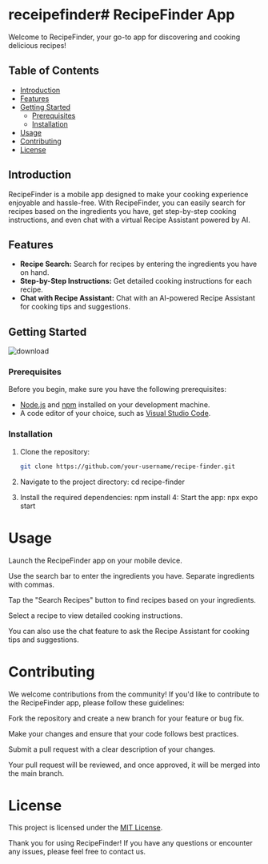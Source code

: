 # receipefinder# RecipeFinder App

Welcome to RecipeFinder, your go-to app for discovering and cooking delicious recipes!

## Table of Contents
- [Introduction](#introduction)
- [Features](#features)
- [Getting Started](#getting-started)
  - [Prerequisites](#prerequisites)
  - [Installation](#installation)
- [Usage](#usage)
- [Contributing](#contributing)
- [License](#license)

## Introduction

RecipeFinder is a mobile app designed to make your cooking experience enjoyable and hassle-free. With RecipeFinder, you can easily search for recipes based on the ingredients you have, get step-by-step cooking instructions, and even chat with a virtual Recipe Assistant powered by AI.

## Features

- **Recipe Search:** Search for recipes by entering the ingredients you have on hand.
- **Step-by-Step Instructions:** Get detailed cooking instructions for each recipe.
- **Chat with Recipe Assistant:** Chat with an AI-powered Recipe Assistant for cooking tips and suggestions.

## Getting Started

![download](https://github.com/VivekKumar2380/receipefinder/assets/90414513/2a87da48-14f4-45b6-b089-0d58e7077e7b)
### Prerequisites

Before you begin, make sure you have the following prerequisites:

- [Node.js](https://nodejs.org/) and [npm](https://www.npmjs.com/) installed on your development machine.
- A code editor of your choice, such as [Visual Studio Code](https://code.visualstudio.com/).

### Installation

1. Clone the repository:

   ```bash
   git clone https://github.com/your-username/recipe-finder.git
2. Navigate to the project directory:
   cd recipe-finder
3. Install the required dependencies:
   npm install
4: Start the app:
   npx expo start

# Usage
Launch the RecipeFinder app on your mobile device.

Use the search bar to enter the ingredients you have. Separate ingredients with commas.

Tap the "Search Recipes" button to find recipes based on your ingredients.

Select a recipe to view detailed cooking instructions.

You can also use the chat feature to ask the Recipe Assistant for cooking tips and suggestions.

# Contributing
We welcome contributions from the community! If you'd like to contribute to the RecipeFinder app, please follow these guidelines:

Fork the repository and create a new branch for your feature or bug fix.

Make your changes and ensure that your code follows best practices.

Submit a pull request with a clear description of your changes.

Your pull request will be reviewed, and once approved, it will be merged into the main branch.

# License
This project is licensed under the [MIT License](LICENSE).

Thank you for using RecipeFinder! If you have any questions or encounter any issues, please feel free to contact us.
